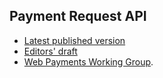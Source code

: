 ## Payment Request API

 * [Latest published version](https://www.w3.org/TR/payment-request/)
 * [Editors' draft](https://w3c.github.io/payment-request/)
 * [Web Payments Working Group](https://www.w3.org/Payments/WG/).

